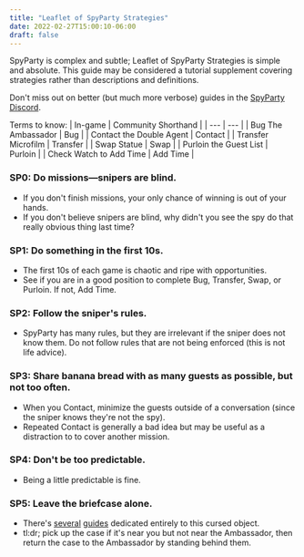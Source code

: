 ```yaml
---
title: "Leaflet of SpyParty Strategies"
date: 2022-02-27T15:00:10-06:00
draft: false
---
```


SpyParty is complex and subtle; Leaflet of SpyParty Strategies is simple and absolute. This guide may be considered a tutorial supplement covering strategies rather than descriptions and definitions.

Don't miss out on better (but much more verbose) guides in the [SpyParty Discord](https://discord.gg/spyparty).

Terms to know:
| In-game | Community Shorthand |
| --- | --- |
| Bug The Ambassador | Bug |
| Contact the Double Agent | Contact |
| Transfer Microfilm | Transfer |
| Swap Statue | Swap |
| Purloin the Guest List | Purloin |
| Check Watch to Add Time | Add Time |


### SP0: Do missions—snipers are blind.
- If you don't finish missions, your only chance of winning is out of your hands.
- If you don't believe snipers are blind, why didn't you see the spy do that really obvious thing last time?

### SP1: Do something in the first 10s.
- The first 10s of each game is chaotic and ripe with opportunities.
- See if you are in a good position to complete Bug, Transfer, Swap, or Purloin. If not, Add Time.

### SP2: Follow the sniper's rules.
- SpyParty has many rules, but they are irrelevant if the sniper does not know them. Do not follow rules that are not being enforced (this is not life advice).

### SP3: Share banana bread with as many guests as possible, but not too often.
- When you Contact, minimize the guests outside of a conversation (since the sniper knows they're not the spy).
- Repeated Contact is generally a bad idea but may be useful as a distraction to to cover another mission.

### SP4: Don't be too predictable.
- Being a little predictable is fine.

### SP5: Leave the briefcase alone.
- There's [several](https://docs.google.com/document/d/1Waj0T5ZvYo4V7p7EOFMOMNN8VQ2CeIk2wo8pk7f9pls/edit?usp=sharing) [guides](https://www.youtube.com/watch?v=3oXj57k6cMA) dedicated entirely to this cursed object.
- tl:dr; pick up the case if it's near you but not near the Ambassador, then return the case to the Ambassador by standing behind them.
